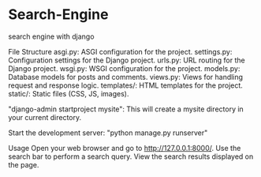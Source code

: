 # Search-Engine
search engine with django

File Structure
asgi.py: ASGI configuration for the project.
settings.py: Configuration settings for the Django project.
urls.py: URL routing for the Django project.
wsgi.py: WSGI configuration for the project.
models.py: Database models for posts and comments.
views.py: Views for handling request and response logic.
templates/: HTML templates for the project.
static/: Static files (CSS, JS, images).

"django-admin startproject mysite": This will create a mysite directory in your current directory. 

Start the development server: "python manage.py runserver"

Usage
Open your web browser and go to http://127.0.0.1:8000/.
Use the search bar to perform a search query.
View the search results displayed on the page.
